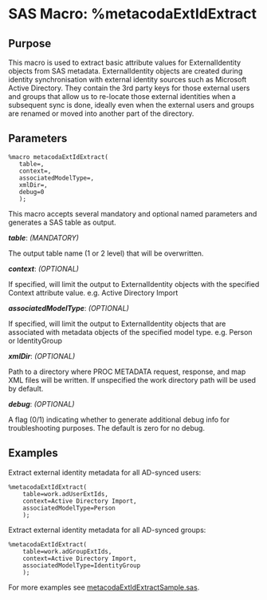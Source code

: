 # SAS Macro: %metacodaExtIdExtract

## Purpose

This macro is used to extract basic attribute values for ExternalIdentity objects from SAS metadata.
ExternalIdentity objects are created during identity synchronisation with external identity sources
such as Microsoft Active Directory. They contain the 3rd party keys for those external users and
groups that allow us to re-locate those external identities when a subsequent sync is done, ideally
even when the external users and groups are renamed or moved into another part of the directory.

## Parameters

    %macro metacodaExtIdExtract(
       table=,
       context=,
       associatedModelType=,
       xmlDir=,
       debug=0
       );

This macro accepts several mandatory and optional named parameters and generates a SAS table
as output.

***table***: _(MANDATORY)_

The output table name (1 or 2 level) that will be overwritten.

***context***: _(OPTIONAL)_
    
If specified, will limit the output to ExternalIdentity objects with the specified Context
attribute value. e.g. Active Directory Import

***associatedModelType***: _(OPTIONAL)_
    
If specified, will limit the output to ExternalIdentity objects that are associated with metadata
objects of the specified model type. e.g. Person or IdentityGroup

***xmlDir***: _(OPTIONAL)_
 
Path to a directory where PROC METADATA request, response, and map XML files will be written.
If unspecified the work directory path will be used by default.

***debug***: _(OPTIONAL)_

A flag (0/1) indicating whether to generate additional debug info for troubleshooting purposes.
The default is zero for no debug.

## Examples

Extract external identity metadata for all AD-synced users:
 
    %metacodaExtIdExtract(
        table=work.adUserExtIds,
        context=Active Directory Import,
        associatedModelType=Person
        );

Extract external identity metadata for all AD-synced groups:
 
    %metacodaExtIdExtract(
        table=work.adGroupExtIds,
        context=Active Directory Import,
        associatedModelType=IdentityGroup
        );

For more examples see [metacodaExtIdExtractSample.sas](https://github.com/Metacoda/idsync-utils/blob/master/samples/metacodaExtIdExtractSample.sas).